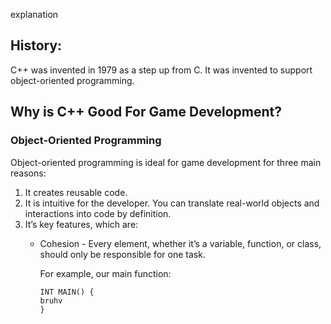 explanation

## History:

C++ was invented in 1979 as a step up from C. It was invented to support object-oriented programming.

## Why is C++ Good For Game Development?
### Object-Oriented Programming
Object-oriented programming is ideal for game development for three main reasons:
1. It creates reusable code.
2. It is intuitive for the developer. You can translate real-world objects and interactions into code by definition. 
3. It’s key features, which are:
	+ Cohesion - Every element, whether it’s a variable, function, or class, should only be responsible for one task.
		 
		For example, our main function:
		```
		INT MAIN() {
		bruhv
		}
		```


